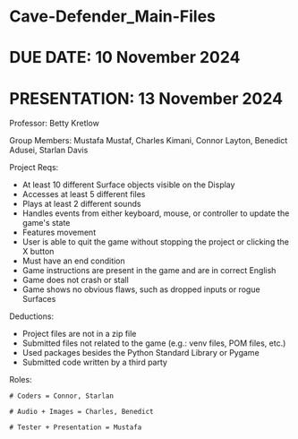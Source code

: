 # Cave-Defender_Main-Files

  # DUE DATE: 10 November 2024
  # PRESENTATION: 13 November 2024

  Professor: Betty Kretlow
  
  Group Members: Mustafa Mustaf, Charles Kimani, Connor Layton, Benedict Adusei, Starlan Davis
  
  Project Reqs:
  * At least 10 different Surface objects visible on the Display
  * Accesses at least 5 different files
  * Plays at least 2 different sounds
  * Handles events from either keyboard, mouse, or controller to update the game's state
  * Features movement
  * User is able to quit the game without stopping the project or clicking the X button
  * Must have an end condition
  * Game instructions are present in the game and are in correct English
  * Game does not crash or stall
  * Game shows no obvious flaws, such as dropped inputs or rogue Surfaces

  Deductions:
  * Project files are not in a zip file
  * Submitted files not related to the game (e.g.: venv files, POM files, etc.)
  * Used packages besides the Python Standard Library or Pygame
  * Submitted code written by a third party

  Roles:
    
    # Coders = Connor, Starlan
    
    # Audio + Images = Charles, Benedict
    
    # Tester + Presentation = Mustafa
